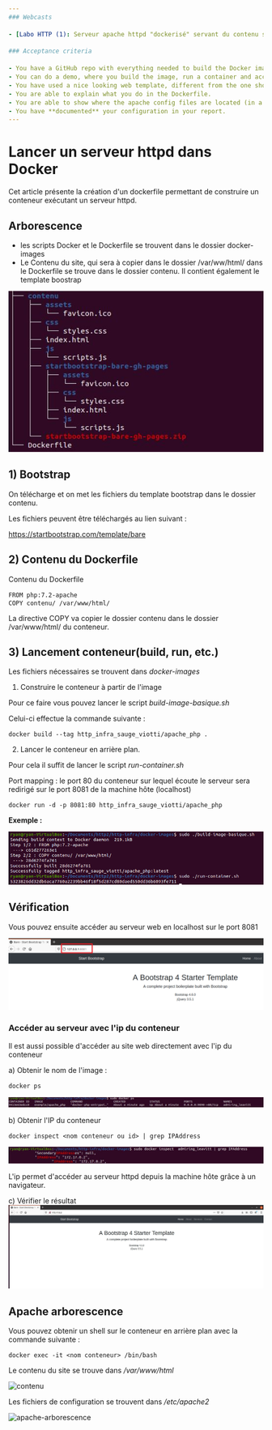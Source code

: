 ```yaml
---
### Webcasts

- [Labo HTTP (1): Serveur apache httpd "dockerisé" servant du contenu statique](https://www.youtube.com/watch?v=XFO4OmcfI3U)

### Acceptance criteria

- You have a GitHub repo with everything needed to build the Docker image.
- You can do a demo, where you build the image, run a container and access content from a browser.
- You have used a nice looking web template, different from the one shown in the webcast.
- You are able to explain what you do in the Dockerfile.
- You are able to show where the apache config files are located (in a running container).
- You have **documented** your configuration in your report.
---
```




# Lancer un serveur httpd dans Docker

Cet article présente la création d'un dockerfile permettant de construire un conteneur exécutant un serveur httpd.

## Arborescence

- les scripts Docker et le Dockerfile se trouvent dans le dossier docker-images
- Le Contenu du site, qui sera à copier dans le dossier /var/ww/html/ dans le Dockerfile se trouve dans le dossier contenu. Il contient également le template boostrap

![10-liting-arborescence](assets/18-lab-arborescence.JPG)



## 1) Bootstrap

On télécharge et on met les fichiers du template bootstrap dans le dossier contenu.

Les fichiers peuvent être téléchargés au lien suivant : 

https://startbootstrap.com/template/bare



## 2) Contenu du Dockerfile

Contenu du Dockerfile

```
FROM php:7.2-apache
COPY contenu/ /var/www/html/
```

La directive COPY va copier le dossier contenu dans le dossier /var/www/html/ du conteneur.

##  3) Lancement conteneur(build, run, etc.)

Les fichiers nécessaires se trouvent dans *docker-images*

1) Construire le conteneur à partir de l'image

Pour ce faire vous pouvez lancer le script *build-image-basique.sh*

Celui-ci effectue la commande suivante :

```
docker build --tag http_infra_sauge_viotti/apache_php .
```

2) Lancer le conteneur en arrière plan.

Pour cela il suffit de lancer le script *run-container.sh*

Port mapping : le port 80  du conteneur sur lequel écoute le serveur sera redirigé sur le port 8081 de la machine hôte (localhost)

```
docker run -d -p 8081:80 http_infra_sauge_viotti/apache_php

```



**Exemple :**

![build-run](assets/build-run.PNG)



## Vérification

Vous pouvez ensuite accéder au serveur web en localhost sur le port 8081

![verif-localhost](assets/verif-localhost.PNG)

### Accéder au serveur avec l'ip du conteneur

Il est aussi possible d'accéder au site web directement avec l'ip du conteneur

a) Obtenir le nom de l'image :

```bash
docker ps
```

![16-lab-ps](assets/16-lab-ps.JPG)

b) Obtenir l'IP du conteneur

```
docker inspect <nom conteneur ou id> | grep IPAddress
```

![15-labo-ip-grep](assets/15-labo-ip-grep.JPG)

L'ip permet d'accéder au serveur httpd depuis la machine hôte grâce à un navigateur.

c) Vérifier le résultat![14-affichage-site-template](assets/14-affichage-site-template.JPG)

## Apache arborescence

Vous pouvez obtenir un shell sur le conteneur en arrière plan avec la commande suivante :

```
docker exec -it <nom conteneur> /bin/bash
```

Le contenu du site se trouve dans */var/www/html*

![contenu](C:\Users\super\switchdrive\HEIG\s4\RES\labo\http_final\http-infra\assets\contenu.PNG)

Les fichiers de configuration se trouvent dans */etc/apache2*

![apache-arborescence](C:\Users\super\switchdrive\HEIG\s4\RES\labo\http_final\http-infra\assets\apache-arborescence.PNG)